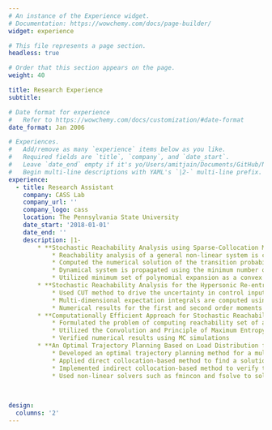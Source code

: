 ```yaml
---
# An instance of the Experience widget.
# Documentation: https://wowchemy.com/docs/page-builder/
widget: experience

# This file represents a page section.
headless: true

# Order that this section appears on the page.
weight: 40

title: Research Experience
subtitle:

# Date format for experience
#   Refer to https://wowchemy.com/docs/customization/#date-format
date_format: Jan 2006

# Experiences.
#   Add/remove as many `experience` items below as you like.
#   Required fields are `title`, `company`, and `date_start`.
#   Leave `date_end` empty if it's yo/Users/amitjain/Documents/GitHub/NewWebsite/content/home/experience.mdur current employer.
#   Begin multi-line descriptions with YAML's `|2-` multi-line prefix.
experience:
  - title: Research Assistant
    company: CASS Lab
    company_url: ''
    company_logo: cass
    location: The Pennsylvania State University
    date_start: '2018-01-01'
    date_end: ''
    description: |1-
        * **Stochastic Reachability Analysis using Sparse-Collocation Method:** 
            * Reachability analysis of a general non-linear system is computed in the presence of uncertainties in the initial condition, control input and external disturbances 
            * Computed the numerical solution of the transition probability density function (pdf) of a general non-linear system using transformation of variables
            * Dynamical system is propagated using the minimum number of collocation points, which are computed through the non-product quadrature method known as the Conjugate Unscented Transformation (CUT) method
            * Utilized minimum set of polynomial expansion as a convex optimization problem to find the sparse approximation solution
        * **Stochastic Reachability Analysis for the Hypersonic Re-entry Problem:** 
            * Used CUT method to drive the uncertainty in control input to compute the reachability set for the hypersonic reentry model
            * Multi-dimensional expectation integrals are computed using CUT to get desired order statistical moments
            * Numerical results for the first and second order moments are computed for two different maneuvers and are verified using Monte Carlo (MC) simulations
        * **Computationally Efficient Approach for Stochastic Reachability Set Analysis:** 
            * Formulated the problem of computing reachability set of a system in a probabilistic manner
            * Utilized the Convolution and Principle of Maximum Entropy (PME) techniques to find the pdf of a system at any given time
            * Verified numerical results using MC simulations
        * **An Optimal Trajectory Planning Based on Load Distribution for a Multi-lift System:** 
            * Developed an optimal trajectory planning method for a multi-lift system using direct and indirect collocation method
            * Applied direct collocation-based method to find a solution
            * Implemented indirect collocation-based method to verify the solution obtained from the direct collocation method
            * Used non-linear solvers such as fmincon and fsolve to solve the optimization problem
            
        

design:
  columns: '2'
---
```

